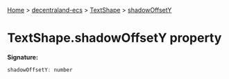 [Home](./index) &gt; [decentraland-ecs](./decentraland-ecs.md) &gt; [TextShape](./decentraland-ecs.textshape.md) &gt; [shadowOffsetY](./decentraland-ecs.textshape.shadowoffsety.md)

# TextShape.shadowOffsetY property


**Signature:**
```javascript
shadowOffsetY: number
```
